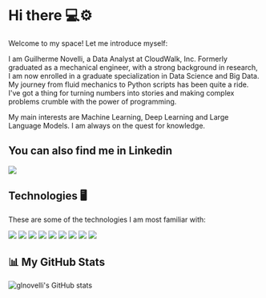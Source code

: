 # Hi there 💻⚙️

Welcome to my space! Let me introduce myself: 

I am Guilherme Novelli, a Data Analyst at CloudWalk, Inc. Formerly graduated as a mechanical engineer, with a strong background in research, I am now enrolled in a graduate specialization in Data Science and Big Data. My journey from fluid mechanics to Python scripts has been quite a ride. I've got a thing for turning numbers into stories and making complex problems crumble with the power of programming.

My main interests are Machine Learning, Deep Learning and Large Language Models. I am always on the quest for knowledge.

## You can also find me in Linkedin
<div>
<a href="https://www.linkedin.com/in/guilhermenovelli" target="_blank"><img loading="lazy" src="https://img.shields.io/badge/-LinkedIn-%230077B5?style=for-the-badge&logo=linkedin&logoColor=white" target="_blank"></a>    
</div>

## Technologies 🖥️

These are some of the technologies I am most familiar with:

<p float="left">
  <img src="https://img.shields.io/badge/Python-3776AB?style=for-the-badge&logo=python&logoColor=white"/>
  <img src="https://img.shields.io/badge/Numpy-777BB4?style=for-the-badge&logo=numpy&logoColor=white"/>
  <img src="https://img.shields.io/badge/pandas-%23150458.svg?style=for-the-badge&logo=pandas&logoColor=white"/>
  <img src="https://img.shields.io/badge/scikit_learn-F7931E?style=for-the-badge&logo=scikit-learn&logoColor=white"/>
  <img src="https://img.shields.io/badge/Microsoft%20SQL%20Server-CC2927?style=for-the-badge&logo=microsoft%20sql%20server&logoColor=white"/>
  <img src="https://img.shields.io/badge/r-%23276DC3.svg?style=for-the-badge&logo=r&logoColor=white"/>
  <img src="https://img.shields.io/badge/Microsoft_Excel-217346?style=for-the-badge&logo=microsoft-excel&logoColor=white"/>
  <img src="https://img.shields.io/badge/GIT-E44C30?style=for-the-badge&logo=git&logoColor=white"/>
  <img src="https://img.shields.io/badge/latex-%23008080.svg?style=for-the-badge&logo=latex&logoColor=white"/>
</p>

## 📊 My GitHub Stats

![glnovelli's GitHub stats](https://github-readme-stats.vercel.app/api?username=glnovelli&show_icons=true&theme=transparent)

<!-- ![Top Langs](https://github-readme-stats.vercel.app/api/top-langs/?username=glnovelli&layout=compact)

<a href="https://twitter.com/LucchiniNovelli" target="_blank"><img loading="lazy" src="https://img.shields.io/badge/Twitter-1DA1F2?style=for-the-badge&logo=twitter&logoColor=white" target="_blank"></a>   

-->

<!--
**glnovelli/glnovelli** is a ✨ _special_ ✨ repository because its `README.md` (this file) appears on your GitHub profile.

Here are some ideas to get you started:

- 🔭 I’m currently working on ...
- 🌱 I’m currently learning ...
- 👯 I’m looking to collaborate on ...
- 🤔 I’m looking for help with ...
- 💬 Ask me about ...
- 📫 How to reach me: ...
- 😄 Pronouns: ...
- ⚡ Fun fact: ...
-->
